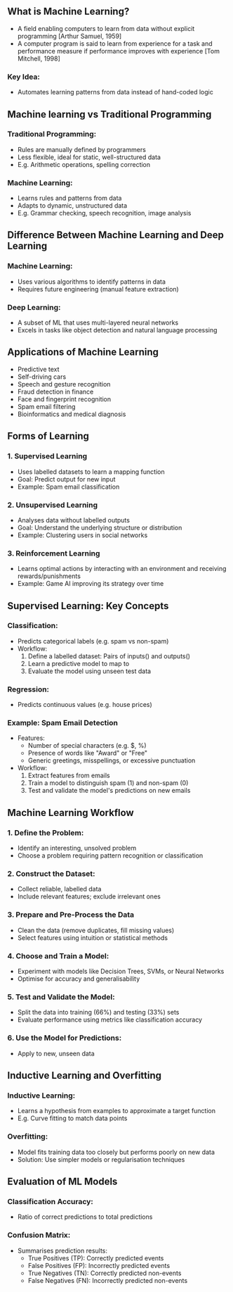 ## What is Machine Learning?
- A field enabling computers to learn from data without explicit programming [Arthur Samuel, 1959]
- A computer program is said to learn from experience for a task and performance measure if performance improves with experience [Tom Mitchell, 1998]
### Key Idea:
- Automates learning patterns from data instead of hand-coded logic

## Machine learning vs Traditional Programming
### Traditional Programming:
- Rules are manually defined by programmers 
- Less flexible, ideal for static, well-structured data
- E.g. Arithmetic operations, spelling correction
### Machine Learning:
- Learns rules and patterns from data
- Adapts to dynamic, unstructured data
- E.g. Grammar checking, speech recognition, image analysis
## Difference Between Machine Learning and Deep Learning
### Machine Learning:
- Uses various algorithms to identify patterns in data
- Requires future engineering (manual feature extraction)
### Deep Learning:
- A subset of ML that uses multi-layered neural networks
- Excels in tasks like object detection and natural language processing
## Applications of Machine Learning
- Predictive text
- Self-driving cars
- Speech and gesture recognition
- Fraud detection in finance
- Face and fingerprint recognition
- Spam email filtering
- Bioinformatics and medical diagnosis
## Forms of Learning
### 1. Supervised Learning
- Uses labelled datasets to learn a mapping function
- Goal: Predict output for new input
- Example: Spam email classification
### 2. Unsupervised Learning
- Analyses data without labelled outputs
- Goal: Understand the underlying structure or distribution 
- Example: Clustering users in social networks
### 3. Reinforcement Learning
- Learns optimal actions by interacting with an environment and receiving rewards/punishments
- Example: Game AI improving its strategy over time
## Supervised Learning: Key Concepts
### Classification:
- Predicts categorical labels (e.g. spam vs non-spam)
- Workflow:
	1. Define a labelled dataset: Pairs of inputs() and outputs()
	2. Learn a predictive model to map to
	3. Evaluate the model using unseen test data
### Regression:
- Predicts continuous values (e.g. house prices)
### Example: Spam Email Detection
- Features:
	- Number of special characters (e.g. $, %)
	- Presence of words like "Award" or "Free"
	- Generic greetings, misspellings, or excessive punctuation
- Workflow:
	1. Extract features from emails
	2. Train a model to distinguish spam (1) and non-spam (0)
	3. Test and validate the model's predictions on new emails
## Machine Learning Workflow
### 1. Define the Problem:
- Identify an interesting, unsolved problem
- Choose a problem requiring pattern recognition or classification
### 2. Construct the Dataset:
- Collect reliable, labelled data
- Include relevant features; exclude irrelevant ones
### 3. Prepare and Pre-Process the Data
- Clean the data (remove duplicates, fill missing values)
- Select features using intuition or statistical methods
### 4. Choose and Train a Model:
- Experiment with models like Decision Trees, SVMs, or Neural Networks
- Optimise for accuracy and generalisability
### 5. Test and Validate the Model:
- Split the data into training (66%) and testing (33%) sets
- Evaluate performance using metrics like classification accuracy
### 6. Use the Model for Predictions:
- Apply to new, unseen data
## Inductive Learning and Overfitting
### Inductive Learning:
- Learns a hypothesis from examples to approximate a target function
- E.g. Curve fitting to match data points
### Overfitting:
- Model fits training data too closely but performs poorly on new data
- Solution: Use simpler models or regularisation techniques
## Evaluation of ML Models
### Classification Accuracy:
- Ratio of correct predictions to total predictions
### Confusion Matrix:
- Summarises prediction results:
	- True Positives (TP): Correctly predicted events
	- False Positives (FP): Incorrectly predicted events
	- True Negatives (TN): Correctly predicted non-events
	- False Negatives (FN): Incorrectly predicted non-events